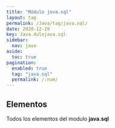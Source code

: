 ```yaml
---
title: "Módulo java.sql"
layout: tag
permalink: /Java/tag/java.sql/
date: 2020-12-29
key: Java.dulojava.sql
sidebar: 
  nav: java
aside: 
  toc: true
pagination: 
  enabled: true
  tag: "java.sql"
  permalink: /:num/
---
```


<h2>Elementos</h2>
Todos los elementos del modulo <strong>java.sql</strong>
